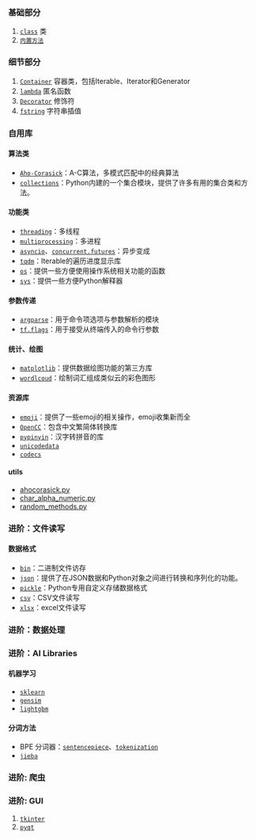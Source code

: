 ### 基础部分

1. [`class`](basic/class) 类
1. [`内置方法`](basic/builtins)


### 细节部分

1. [`Container`](details/Container) 容器类，包括Iterable、Iterator和Generator
1. [`lambda`](details/lambda) 匿名函数 
1. [`Decorator`](details/Decorator) 修饰符
1. [`fstring`](details/fstring.md) 字符串插值

### 自用库

#### 算法类

- [`Aho-Corasick`](libs/ahocorasick)：A-C算法，多模式匹配中的经典算法
- [`collections`](libs/collections)：Python内建的一个集合模块，提供了许多有用的集合类和方法。

#### 功能类

- [`threading`](libs/threading)：多线程
- [`multiprocessing`](libs/multiprocessing)：多进程
- [`asyncio`](libs/asyn_programing/#asyncio)、[`concurrent.futures`](libs/asyn_programing/#concurrent.futures)：异步变成
- [`tqdm`](libs/tqdm)：Iterable的遍历进度显示库
- [`os`](libs/os)：提供一些方便使用操作系统相关功能的函数
- [`sys`](libs/sys)：提供一些方便Python解释器

#### 参数传递

- [`argparse`](libs/argparser/#argparse)：用于命令项选项与参数解析的模块
- [`tf.flags`](libs/argparser/#tfflags)：用于接受从终端传入的命令行参数

#### 统计、绘图

- [`matplotlib`](libs/matplotlib)：提供数据绘图功能的第三方库
- [`wordlcoud`](libs/wordcloud)：绘制词汇组成类似云的彩色图形
  
#### 资源库

- [`emoji`](libs/emoji)：提供了一些emoji的相关操作，emoji收集新而全
- [`OpenCC`](libs/opencc)：包含中文繁简体转换库
- [`pypinyin`](libs/pypinyin)：汉字转拼音的库
- [`unicodedata`](libs/unicodedata)
- [`codecs`](libs/codecs.md)

#### utils
- [ahocorasick.py](utils/ahocorasick)
- [char_alpha_numeric.py](utils/char_alpha_numeric)
- [random_methods.py](utils/random_methods)

### 进阶：文件读写

#### 数据格式

- [`bin`](libs/file_format/#bin)：二进制文件访存
- [`json`](libs/file_format/#json)：提供了在JSON数据和Python对象之间进行转换和序列化的功能。
- [`pickle`](libs/file_format/#pkl)：Python专用自定义存储数据格式
- [`csv`](libs/xlsx/#csv)：CSV文件读写
- [`xlsx`](libs/xlsx/#xlsx)：excel文件读写

### 进阶：数据处理

### 进阶：AI Libraries

#### 机器学习

- [`sklearn`](ai_libs/sklearn/sklearn)
- [`gensim`](ai_libs/gensim/gensim)
- [`lightgbm`]()

#### 分词方法

- BPE 分词器：[`sentencepiece`](ai_libs/bpe_tokenizer.md)、[`tokenization`](ai_libs/bpe_tokenizer.md)
- [`jieba`]()

### 进阶: 爬虫

### 进阶: GUI

1. [`tkinter`]()
1. [`pyqt`]()
